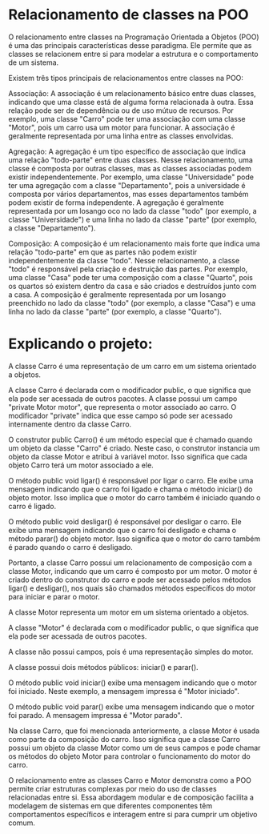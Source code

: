 # Relacionamento de classes na POO

O relacionamento entre classes na Programação Orientada a Objetos (POO) é uma das principais características desse paradigma. Ele permite que as classes se relacionem entre si para modelar a estrutura e o comportamento de um sistema.

Existem três tipos principais de relacionamentos entre classes na POO:

Associação:
A associação é um relacionamento básico entre duas classes, indicando que uma classe está de alguma forma relacionada à outra. Essa relação pode ser de dependência ou de uso mútuo de recursos. Por exemplo, uma classe "Carro" pode ter uma associação com uma classe "Motor", pois um carro usa um motor para funcionar. A associação é geralmente representada por uma linha entre as classes envolvidas.

Agregação:
A agregação é um tipo específico de associação que indica uma relação "todo-parte" entre duas classes. Nesse relacionamento, uma classe é composta por outras classes, mas as classes associadas podem existir independentemente. Por exemplo, uma classe "Universidade" pode ter uma agregação com a classe "Departamento", pois a universidade é composta por vários departamentos, mas esses departamentos também podem existir de forma independente. A agregação é geralmente representada por um losango oco no lado da classe "todo" (por exemplo, a classe "Universidade") e uma linha no lado da classe "parte" (por exemplo, a classe "Departamento").

Composição:
A composição é um relacionamento mais forte que indica uma relação "todo-parte" em que as partes não podem existir independentemente da classe "todo". Nesse relacionamento, a classe "todo" é responsável pela criação e destruição das partes. Por exemplo, uma classe "Casa" pode ter uma composição com a classe "Quarto", pois os quartos só existem dentro da casa e são criados e destruídos junto com a casa. A composição é geralmente representada por um losango preenchido no lado da classe "todo" (por exemplo, a classe "Casa") e uma linha no lado da classe "parte" (por exemplo, a classe "Quarto").

# Explicando o projeto:

A classe Carro é uma representação de um carro em um sistema orientado a objetos. 

A classe Carro é declarada com o modificador public, o que significa que ela pode ser acessada de outros pacotes.
A classe possui um campo "private Motor motor", que representa o motor associado ao carro. O modificador "private" indica que esse campo só pode ser acessado internamente dentro da classe Carro.

O construtor public Carro() é um método especial que é chamado quando um objeto da classe "Carro" é criado. Neste caso, o construtor instancia um objeto da classe Motor e atribui à variável motor. Isso significa que cada objeto Carro terá um motor associado a ele.

O método public void ligar() é responsável por ligar o carro. Ele exibe uma mensagem indicando que o carro foi ligado e chama o método iniciar() do objeto motor. Isso implica que o motor do carro também é iniciado quando o carro é ligado.

O método public void desligar() é responsável por desligar o carro. Ele exibe uma mensagem indicando que o carro foi desligado e chama o método parar() do objeto motor. Isso significa que o motor do carro também é parado quando o carro é desligado.

Portanto, a classe Carro possui um relacionamento de composição com a classe Motor, indicando que um carro é composto por um motor. O motor é criado dentro do construtor do carro e pode ser acessado pelos métodos ligar() e desligar(), nos quais são chamados métodos específicos do motor para iniciar e parar o motor.

A classe Motor representa um motor em um sistema orientado a objetos. 

A classe "Motor" é declarada com o modificador public, o que significa que ela pode ser acessada de outros pacotes.

A classe não possui campos, pois é uma representação simples do motor.

A classe possui dois métodos públicos: iniciar() e parar().

O método public void iniciar() exibe uma mensagem indicando que o motor foi iniciado. Neste exemplo, a mensagem impressa é "Motor iniciado".

O método public void parar() exibe uma mensagem indicando que o motor foi parado. A mensagem impressa é "Motor parado".

Na classe Carro, que foi mencionada anteriormente, a classe Motor é usada como parte da composição do carro. Isso significa que a classe Carro possui um objeto da classe Motor como um de seus campos e pode chamar os métodos do objeto Motor para controlar o funcionamento do motor do carro.

O relacionamento entre as classes Carro e Motor demonstra como a POO permite criar estruturas complexas por meio do uso de classes relacionadas entre si. Essa abordagem modular e de composição facilita a modelagem de sistemas em que diferentes componentes têm comportamentos específicos e interagem entre si para cumprir um objetivo comum.